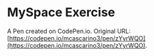# MySpace Exercise

A Pen created on CodePen.io. Original URL: [https://codepen.io/mcascarino3/pen/zYyrWQO](https://codepen.io/mcascarino3/pen/zYyrWQO).

